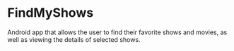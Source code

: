 # FindMyShows
 Android app that allows the user to find their favorite shows and movies, as well as viewing the details of selected shows. 
